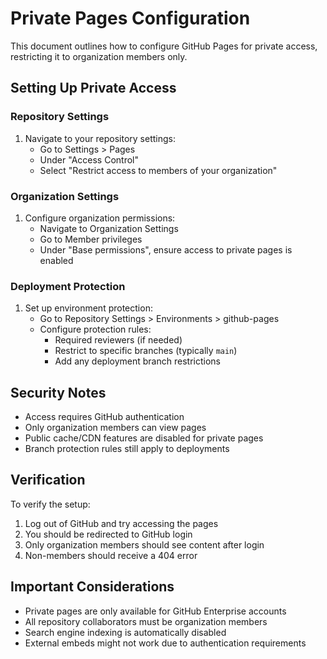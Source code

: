 
# Private Pages Configuration

This document outlines how to configure GitHub Pages for private access, restricting it to organization members only.

## Setting Up Private Access

### Repository Settings

1. Navigate to your repository settings:
    - Go to Settings > Pages
    - Under "Access Control"
    - Select "Restrict access to members of your organization"

### Organization Settings

1. Configure organization permissions:
    - Navigate to Organization Settings
    - Go to Member privileges
    - Under "Base permissions", ensure access to private pages is enabled

### Deployment Protection

1. Set up environment protection:
    - Go to Repository Settings > Environments > github-pages
    - Configure protection rules:
      - Required reviewers (if needed)
      - Restrict to specific branches (typically `main`)
      - Add any deployment branch restrictions

## Security Notes

- Access requires GitHub authentication
- Only organization members can view pages
- Public cache/CDN features are disabled for private pages
- Branch protection rules still apply to deployments

## Verification

To verify the setup:

1. Log out of GitHub and try accessing the pages
2. You should be redirected to GitHub login
3. Only organization members should see content after login
4. Non-members should receive a 404 error

## Important Considerations

- Private pages are only available for GitHub Enterprise accounts
- All repository collaborators must be organization members
- Search engine indexing is automatically disabled
- External embeds might not work due to authentication requirements
